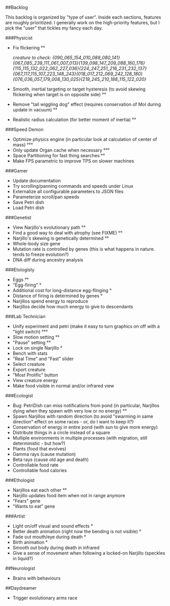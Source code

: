 ##Backlog

This backlog is organized by "type of user". Inside each sections, features are roughly prioritized.
I generally work on the high-priority features, but I pick the "user" that tickles my fancy each day.

###Physicist

* Fix flickering °°

  _creature to check: {090_065_154_010_089_080_141}{067_085_239_111_061_007_013}{139_098_147_209_088_160_176}{115_115_132_022_062_227_036}{224_247_251_216_231_232_137}{067_117_115_107_223_148_243}{018_017_212_069_242_128_180}{076_036_057_179_008_130_025}{219_245_210_188_115_122_020}_

* Smooth, inertial targeting or target hysteresis (to avoid skewing flickering when target is on opposite side) °°
* Remove "tail wiggling dog" effect (requires conservation of MoI during update in vacuum) °°
* Realistic radius calculation (for better moment of inertia) °°

###Speed Demon

* Optimize physics engine (in particular look at calculation of center of mass) °°°
* Only update Organ cache when necessary °°°
* Space Partitioning for fast thing searches °°
* Make FPS parametric to improve TPS on slower machines

###Gamer

* Update documentation
* Try scrolling/panning commands and speeds under Linux
* Externalize all configurable parameters to JSON files
* Parameterize scroll/pan speeds
* Save Petri dish
* Load Petri dish

###Genetist

* View Narjillo's evolutionary path °°
* Find a good way to deal with atrophy (see FIXME) °°
* Narjillo's skewing is genetically determined °°
* Whole-body size gene
* Mutation rate is controlled by genes (this is what happens in nature. tends to freeze evolution?)
* DNA diff during ancestry analysis

###Etologisty

* Eggs °°
* "Egg-firing" °
* Additional cost for long-distance egg-flinging °
* Distance of firing is determined by genes °
* Narjillos spend energy to reproduce
* Narjillos decide how much energy to give to descendants

###Lab Technician

* Unify experiment and petri (make it easy to turn graphics on off with a "light switch) °°°
* Slow motion setting °°
* "Pause" setting °°
* Lock on single Narjillo °
* Bench with stats
* "Real Time" and "Fast" slider
* Select creature
* Export creature
* "Most Prolific" button
* View creature energy
* Make food visible in normal and/or infrared view

###Ecologist

* Bug: PetriDish can miss notifications from pond (in particular, Narjillos dying when they spawn with very low or no energy) °°
* Spawn Narjillos with random direction (to avoid "swarming in same direction" effect on some races - or, do I want to keep it?)
* Conservation of energy in entire pond (with sun to give more energy)
* Distribute things in a circle instead of a square
* Multiple environments in multiple processes (with migration, still deterministic - but how?)
* Plants (food that evolves)
* Gamma rays (cause mutation)
* Beta rays (cause old age and death)
* Controllable food rate
* Controllable food calories

###Ethologist

* Narjillos eat each other °°
* Narjillo updates food item when not in range anymore
* "Fears" gene
* "Wants to eat" gene

###Artist

* Light on/off visual and sound effects °
* Better death animation (right now the bending is not visible) °
* Fade out mouth/eye during death °
* Birth animation °
* Smooth out body during death in infrared
* Give a sense of movement when following a locked-on Narjillo (speckles in liquid?)

##Neurologist

* Brains with behaviours

##Daydreamer

* Trigger evolutionary arms race
